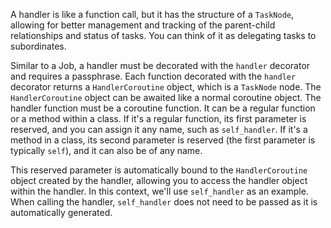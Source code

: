 A handler is like a function call, but it has the structure of a `TaskNode`, allowing for better management and
tracking of the parent-child relationships and status of tasks. You can think of it as delegating tasks to subordinates.


Similar to a Job, a handler must be decorated with the `handler` decorator and requires a passphrase. Each function
decorated with the `handler` decorator returns a `HandlerCoroutine` object, which is a `TaskNode` node. The `HandlerCoroutine`
object can be awaited like a normal coroutine object. The handler function must be a coroutine function. It can be a regular
function or a method within a class. If it's a regular function, its first parameter is reserved, and you can assign it any name,
such as `self_handler`. If it's a method in a class, its second parameter is reserved (the first parameter is typically `self`),
and it can also be of any name.

This reserved parameter is automatically bound to the `HandlerCoroutine` object created by the handler, allowing you to access
the handler object within the handler. In this context, we'll use `self_handler` as an example. When calling the handler,
`self_handler` does not need to be passed as it is automatically generated.
